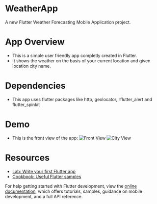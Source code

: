# WeatherApp
A new Flutter Weather Forecasting Mobile Application project.

# App Overview
- This is a simple user friendly app completly created in Flutter.
- It shows the weather on the basis of your current location and given location city name.

# Dependencies 
- This app uses flutter packages like http, geolocator, rflutter_alert and flutter_spinkit
# Demo 
- This is the front view of the app:
![Front View](https://github.com/[SUNILkhadka]/[WeatherApp]/tree/main/images/demo/front.png?raw=true)
![City View](https://github.com/[SUNILkhadka]/[WeatherApp]/tree/main/images/demo/city.png?raw=true)

# Resources

- [Lab: Write your first Flutter app](https://docs.flutter.dev/get-started/codelab)
- [Cookbook: Useful Flutter samples](https://docs.flutter.dev/cookbook)

For help getting started with Flutter development, view the
[online documentation](https://docs.flutter.dev/), which offers tutorials,
samples, guidance on mobile development, and a full API reference.

